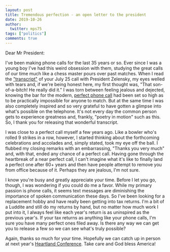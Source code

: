 ```yaml
---
layout: post
title: Tremendous perfection - an open letter to the president
date: 2019-10-26
author:
  twitter: mps75
tags: ["politics"]
comments: true
---
```


Dear Mr President:

I've been making phone calls for the last 35 years or so.  Ever since I was a young boy I've had this weird obsession with them, studying the great calls of our time much like a chess master pours over past matches.  When I read the ["transcript"](https://www.whitehouse.gov/wp-content/uploads/2019/09/Unclassified09.2019.pdf) of your July 25 call with President Zelensky, my eyes welled with tears and, if we're being honest here, my first thought was, "That son-of-a-bitch! He really did it."  I was torn between feeling jealous and dejected, knowing the bar for the modern, [perfect phone call](https://www.youtube.com/watch?v=tx8dO4xAJ0M) had been set so high as to be practically impossible for anyone to match.  But at the same time I was also completely inspired and so very grateful to have gotten a glimpse into what's possible on the telephone.  It's not every day the common person gets to experience greatness and, frankly, "poetry in motion" such as this.  So, I thank you for releasing that wonderful transcript.

I was close to a perfect call myself a few years ago.  Like a bowler who's rolled 9 strikes in a row, however, I started thinking about the forthcoming celebrations and accolades and, simply stated, took my eye off the ball.  I flubbed my closing remarks with an embarrassing, "Thanks you very much" and, with that, ended any chance of a perfect call.  Having gone through the heartbreak of a near perfect call, I can't imagine what it's like to finally land a perfect one after 60+ years and then have people attempt to remove you from office because of it.  Perhaps they are jealous, I'm not sure.

I know you're busy and greatly appreciate your time.  Before I let you go, though, I was wondering if you could do me a favor.  While my primary passion is phone calls, it seems text messages are diminishing the importance of spoken communication these days.  So I've been looking for a replacement hobby and have really been getting into tax returns.  I'm a bit of a Luddite and still do my returns by hand, but no matter how much work I put into it, I always feel like each year's return is as uninspired as the previous year's.  If your tax returns as anything like your phone calls, I'm sure you have many perfect ones filed away.  Is there any way we can get you to release a few so we can see what's truly possible?

Again, thanks so much for your time.  Hopefully we can catch up in person at next year's [Heartland Conference](https://www.heartland.org/Center-Climate-Environment/index.html).  Take care and God bless America!